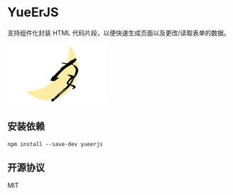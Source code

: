 # YueErJS
支持组件化封装 HTML 代码片段，以便快速生成页面以及更改/读取表单的数据。

![明月几时有？](https://github.com/magicodex/YueErJS/blob/main/logo.png "明月几时有？")

## 安装依赖
```
npm install --save-dev yueerjs
```

## 开源协议
MIT
